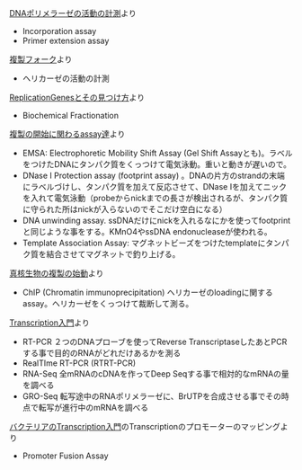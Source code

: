 
[DNAポリメラーゼの活動の計測](DNAポリメラーゼの活動の計測.md)より

- Incorporation assay
- Primer extension assay

[複製フォーク](複製フォーク.md)より

- ヘリカーゼの活動の計測 

[ReplicationGenesとその見つけ方](ReplicationGenesとその見つけ方.md)より

- Biochemical Fractionation

[複製の開始に関わるassay達](複製の開始に関わるassay達.md)より

- EMSA: Electrophoretic Mobility Shift Assay (Gel Shift Assayとも)。ラベルをつけたDNAにタンパク質をくっつけて電気泳動。重いと動きが遅いので。
- DNase I Protection assay (footprint assay) 。DNAの片方のstrandの末端にラベルづけし、タンパク質を加えて反応させて、DNase Iを加えてニックを入れて電気泳動（probeからnickまでの長さが検出されるが、タンパク質に守られた所はnickが入らないのでそこだけ空白になる）
- DNA unwinding assay. ssDNAだけにnickを入れるなにかを使ってfootprintと同じような事をする。KMnO4やssDNA endonucleaseが使われる。
- Template Association Assay: マグネットビーズをつけたtemplateにタンパク質を結合させてマグネットで釣り上げる。

[真核生物の複製の始動](真核生物の複製の始動.md)より

- ChIP  (Chromatin immunoprecipitation) ヘリカーゼのloadingに関するassay。ヘリカーゼをくっつけて裁断して測る。

[Transcription入門](Transcription入門.md)より

- RT-PCR ２つのDNAプローブを使ってReverse TranscriptaseしたあとPCRする事で目的のRNAがどれだけあるかを測る
- RealTIme RT-PCR (RTRT-PCR) 
- RNA-Seq 全mRNAのcDNAを作ってDeep Seqする事で相対的なmRNAの量を調べる
- GRO-Seq 転写途中のRNAポリメラーゼに、BrUTPを合成させる事でその時点で転写が進行中のmRNAを調べる

[バクテリアのTranscription入門](バクテリアのTranscription入門.md)のTranscriptionのプロモーターのマッピングより

- Promoter Fusion Assay